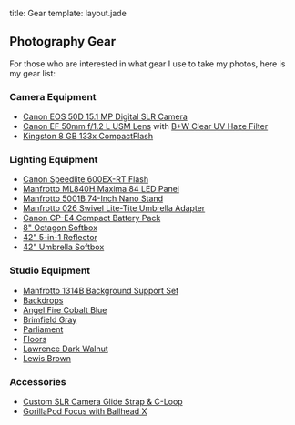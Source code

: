 title: Gear
template: layout.jade

## Photography Gear

For those who are interested in what gear I use to take my photos, here is my gear list:

### Camera Equipment

 *  [Canon EOS 50D 15.1 MP Digital SLR Camera](http://www.amazon.com/gp/product/B001EQ4BVI/ref=as_li_ss_tl?ie=UTF8&camp=1789&creative=390957&creativeASIN=B001EQ4BVI&linkCode=as2&tag=m0676-20)
 *  [Canon EF 50mm f/1.2 L USM Lens](http://www.amazon.com/gp/product/B000I1YIDQ/ref=as_li_ss_tl?ie=UTF8&camp=1789&creative=390957&creativeASIN=B000I1YIDQ&linkCode=as2&tag=m0676-20) with [B+W Clear UV Haze Filter](http://www.amazon.com/gp/product/B0000BZL9J/ref=as_li_ss_tl?ie=UTF8&camp=1789&creative=390957&creativeASIN=B0000BZL9J&linkCode=as2&tag=m0676-20)
 *  [Kingston 8 GB 133x CompactFlash](http://www.amazon.com/gp/product/B000Y138EK/ref=as_li_ss_tl?ie=UTF8&camp=1789&creative=390957&creativeASIN=B000Y138EK&linkCode=as2&tag=m0676-20)

### Lighting Equipment

 *  [Canon Speedlite 600EX-RT Flash](http://www.amazon.com/gp/product/B007FH1KX2/ref=as_li_ss_tl?ie=UTF8&camp=1789&creative=390957&creativeASIN=B007FH1KX2&linkCode=as2&tag=m0676-20)
 *  [Manfrotto ML840H Maxima 84 LED Panel](http://www.amazon.com/gp/product/B005P58BN8/ref=as_li_ss_tl?ie=UTF8&camp=1789&creative=390957&creativeASIN=B005P58BN8&linkCode=as2&tag=m0676-20)
 *  [Manfrotto 5001B 74-Inch Nano Stand](http://www.amazon.com/gp/product/B001M4HXB2/ref=as_li_ss_tl?ie=UTF8&camp=1789&creative=390957&creativeASIN=B001M4HXB2&linkCode=as2&tag=m0676-20)
 *  [Manfrotto 026 Swivel Lite-Tite Umbrella Adapter](http://www.amazon.com/gp/product/B001ENW61I/ref=as_li_ss_tl?ie=UTF8&camp=1789&creative=390957&creativeASIN=B001ENW61I&linkCode=as2&tag=m0676-20)
 *  [Canon CP-E4 Compact Battery Pack](http://www.amazon.com/gp/product/B000NSJ4Q0/ref=as_li_ss_tl?ie=UTF8&camp=1789&creative=390957&creativeASIN=B000NSJ4Q0&linkCode=as2&tag=m0676-20)
 *  [8" Octagon Softbox](http://www.amazon.com/gp/product/B006NYJNTG/ref=as_li_ss_tl?ie=UTF8&camp=1789&creative=390957&creativeASIN=B006NYJNTG&linkCode=as2&tag=m0676-20)
 *  [42" 5-in-1 Reflector](http://www.amazon.com/gp/product/B003Y2KC7W/ref=as_li_ss_tl?ie=UTF8&camp=1789&creative=390957&creativeASIN=B003Y2KC7W&linkCode=as2&tag=m0676-20)
 *  [42" Umbrella Softbox](http://www.amazon.com/gp/product/B0055E6TY2/ref=as_li_ss_tl?ie=UTF8&camp=1789&creative=390957&creativeASIN=B0055E6TY2&linkCode=as2&tag=m0676-20)

### Studio Equipment

 *  [Manfrotto 1314B Background Support Set](http://www.amazon.com/gp/product/B0036ETLZM/ref=as_li_ss_tl?ie=UTF8&camp=1789&creative=390957&creativeASIN=B0036ETLZM&linkCode=as2&tag=m0676-20)
 *  [Backdrops](http://backdrops.whcc.com/collections/)
   *  [Angel Fire Cobalt Blue](http://backdrops.whcc.com/collections/angel-fire/products/angel-fire-cobalt-blue)
   *  [Brimfield Gray](http://backdrops.whcc.com/collections/brimfield/products/brimfield-gray)
   *  [Parliament](http://backdrops.whcc.com/collections/parliament/products/parliament)
 *  [Floors](http://backdrops.whcc.com/collections/floors)
   *  [Lawrence Dark Walnut](http://backdrops.whcc.com/collections/floors/products/lawrence-dark-walnut)
   *  [Lewis Brown](http://backdrops.whcc.com/collections/floors/products/lewis-brown)

### Accessories

 *  [Custom SLR Camera Glide Strap & C-Loop](http://www.amazon.com/gp/product/B00877PSIC/ref=as_li_ss_tl?ie=UTF8&camp=1789&creative=390957&creativeASIN=B00877PSIC&linkCode=as2&tag=m0676-20)
 *  [GorillaPod Focus with Ballhead X](http://www.amazon.com/gp/product/B003II3FD0/ref=as_li_ss_tl?ie=UTF8&camp=1789&creative=390957&creativeASIN=B003II3FD0&linkCode=as2&tag=m0676-20)
